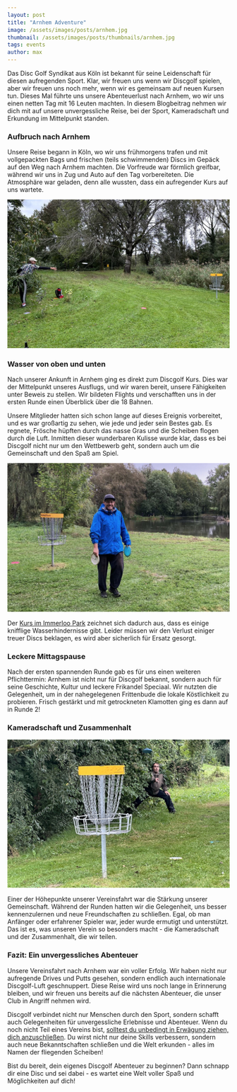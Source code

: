 ```yaml
---
layout: post
title: "Arnhem Adventure"
image: /assets/images/posts/arnhem.jpg
thumbnail: /assets/images/posts/thumbnails/arnhem.jpg
tags: events
author: max
---
```


Das Disc Golf Syndikat aus Köln ist bekannt für seine Leidenschaft für diesen aufregenden Sport. Klar, wir freuen uns wenn wir Discgolf spielen, aber wir freuen uns noch mehr, wenn wir es gemeinsam auf neuen Kursen tun. Dieses Mal führte uns unsere Abenteuerlust nach Arnhem, wo wir uns einen netten Tag mit 16 Leuten machten. In diesem Blogbeitrag nehmen wir dich mit auf unsere unvergessliche Reise, bei der Sport, Kameradschaft und Erkundung im Mittelpunkt standen.

### Aufbruch nach Arnhem

Unsere Reise begann in Köln, wo wir uns frühmorgens trafen und mit vollgepackten Bags und frischen (teils schwimmenden) Discs im Gepäck auf den Weg nach Arnhem machten. Die Vorfreude war förmlich greifbar, während wir uns in Zug und Auto auf den Tag vorbereiteten. Die Atmosphäre war geladen, denn alle wussten, dass ein aufregender Kurs auf uns wartete.

![Alex beim Putt](/assets/images/posts/alex.jpg)

### Wasser von oben und unten

Nach unserer Ankunft in Arnhem ging es direkt zum Discgolf Kurs. Dies war der Mittelpunkt unseres Ausflugs, und wir waren bereit, unsere Fähigkeiten unter Beweis zu stellen. Wir bildeten Flights und verschafften uns in der ersten Runde einen Überblick über die 18 Bahnen.

Unsere Mitglieder hatten sich schon lange auf dieses Ereignis vorbereitet, und es war großartig zu sehen, wie jede und jeder sein Bestes gab. Es regnete, Frösche hüpften durch das nasse Gras und die Scheiben flogen durch die Luft. Inmitten dieser wunderbaren Kulisse wurde klar, dass es bei Discgolf nicht nur um den Wettbewerb geht, sondern auch um die Gemeinschaft und den Spaß am Spiel.

![Pete freut sich über seinen Putt](/assets/images/posts/pete.jpg)

Der [Kurs im Immerloo Park](https://udisc.com/courses/immerloo-park-6pMm) zeichnet sich dadurch aus, dass es einige knifflige Wasserhindernisse gibt. Leider müssen wir den Verlust einiger treuer Discs beklagen, es wird aber sicherlich für Ersatz gesorgt.

### Leckere Mittagspause

Nach der ersten spannenden Runde gab es für uns einen weiteren Pflichttermin: Arnhem ist nicht nur für Discgolf bekannt, sondern auch für seine Geschichte, Kultur und leckere Frikandel Speciaal. Wir nutzten die Gelegenheit, um in der nahegelegenen Frittenbude die lokale Köstlichkeit zu probieren. Frisch gestärkt und mit getrockneten Klamotten ging es dann auf in Runde 2!

### Kameradschaft und Zusammenhalt

![Philipp beim Putt aus dem Busch](/assets/images/posts/philipp.jpg)

Einer der Höhepunkte unserer Vereinsfahrt war die Stärkung unserer Gemeinschaft. Während der Runden hatten wir die Gelegenheit, uns besser kennenzulernen und neue Freundschaften zu schließen. Egal, ob man Anfänger oder erfahrener Spieler war, jeder wurde ermutigt und unterstützt. Das ist es, was unseren Verein so besonders macht - die Kameradschaft und der Zusammenhalt, die wir teilen.

### Fazit: Ein unvergessliches Abenteuer

Unsere Vereinsfahrt nach Arnhem war ein voller Erfolg. Wir haben nicht nur aufregende Drives und Putts gesehen, sondern endlich auch internationale Discgolf-Luft geschnuppert. Diese Reise wird uns noch lange in Erinnerung bleiben, und wir freuen uns bereits auf die nächsten Abenteuer, die unser Club in Angriff nehmen wird.

Discgolf verbindet nicht nur Menschen durch den Sport, sondern schafft auch Gelegenheiten für unvergessliche Erlebnisse und Abenteuer. Wenn du noch nicht Teil eines Vereins bist, [solltest du unbedingt in Erwägung ziehen, dich anzuschließen](/membership). Du wirst nicht nur deine Skills verbessern, sondern auch neue Bekanntschaften schließen und die Welt erkunden - alles im Namen der fliegenden Scheiben!

Bist du bereit, dein eigenes Discgolf Abenteuer zu beginnen? Dann schnapp dir eine Disc und sei dabei - es wartet eine Welt voller Spaß und Möglichkeiten auf dich!